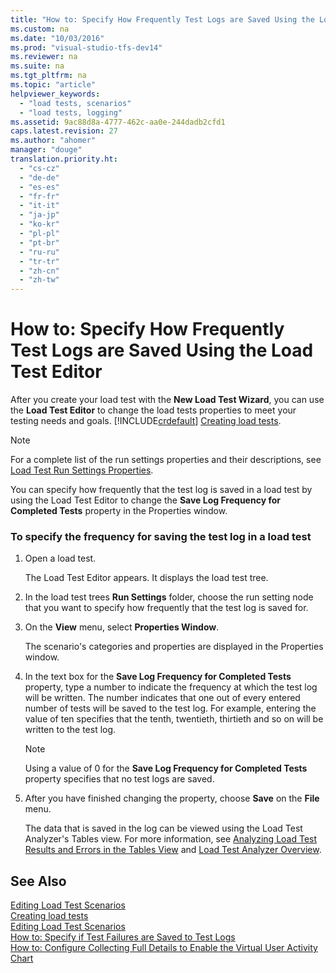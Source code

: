 ```yaml
---
title: "How to: Specify How Frequently Test Logs are Saved Using the Load Test Editor"
ms.custom: na
ms.date: "10/03/2016"
ms.prod: "visual-studio-tfs-dev14"
ms.reviewer: na
ms.suite: na
ms.tgt_pltfrm: na
ms.topic: "article"
helpviewer_keywords: 
  - "load tests, scenarios"
  - "load tests, logging"
ms.assetid: 9ac88d8a-4777-462c-aa0e-244dadb2cfd1
caps.latest.revision: 27
ms.author: "ahomer"
manager: "douge"
translation.priority.ht: 
  - "cs-cz"
  - "de-de"
  - "es-es"
  - "fr-fr"
  - "it-it"
  - "ja-jp"
  - "ko-kr"
  - "pl-pl"
  - "pt-br"
  - "ru-ru"
  - "tr-tr"
  - "zh-cn"
  - "zh-tw"
---
```

# How to: Specify How Frequently Test Logs are Saved Using the Load Test Editor
After you create your load test with the **New Load Test Wizard**, you can use the **Load Test Editor** to change the load tests properties to meet your testing needs and goals. [!INCLUDE[crdefault](../dv_TeamTestALM/includes/crdefault_md.md)] [Creating load tests](../Topic/Creating%20load%20tests.md).  
  
> [!NOTE]
>  For a complete list of the run settings properties and their descriptions, see [Load Test Run Settings Properties](../dv_TeamTestALM/load-test-run-settings-properties.md).  
  
 You can specify how frequently that the test log is saved in a load test by using the Load Test Editor to change the **Save Log Frequency for Completed Tests** property in the Properties window.  
  
### To specify the frequency for saving the test log in a load test  
  
1.  Open a load test.  
  
     The Load Test Editor appears. It displays the load test tree.  
  
2.  In the load test trees **Run Settings** folder, choose the run setting node that you want to specify how frequently that the test log is saved for.  
  
3.  On the **View** menu, select **Properties Window**.  
  
     The scenario's categories and properties are displayed in the Properties window.  
  
4.  In the text box for the **Save Log Frequency for Completed Tests** property, type a number to indicate the frequency at which the test log will be written. The number indicates that one out of every entered number of tests will be saved to the test log. For example, entering the value of ten specifies that the tenth, twentieth, thirtieth and so on will be written to the test log.  
  
    > [!NOTE]
    >  Using a value of 0 for the **Save Log Frequency for Completed Tests** property specifies that no test logs are saved.  
  
5.  After you have finished changing the property, choose **Save** on the **File** menu.  
  
     The data that is saved in the log can be viewed using the Load Test Analyzer's Tables view. For more information, see [Analyzing Load Test Results and Errors in the Tables View](../dv_TeamTestALM/analyzing-load-test-results-and-errors-in-the-tables-view-of-the-load-test-analyzer.md) and [Load Test Analyzer Overview](../dv_TeamTestALM/load-test-analyzer-overview.md).  
  
## See Also  
 [Editing Load Test Scenarios](../dv_TeamTestALM/editing-load-test-scenarios-using-the-load-test-editor.md)   
 [Creating load tests](../Topic/Creating%20load%20tests.md)   
 [Editing Load Test Scenarios](../dv_TeamTestALM/editing-load-test-scenarios-using-the-load-test-editor.md)   
 [How to: Specify if Test Failures are Saved to Test Logs](../dv_TeamTestALM/how-to--specify-if-test-failures-are-saved-to-test-logs-using-the-load-test-editor.md)   
 [How to: Configure Collecting Full Details to Enable the Virtual User Activity Chart](../dv_TeamTestALM/cb22e43b-af4d-4e09-9389-3c3fa00786f7.md)